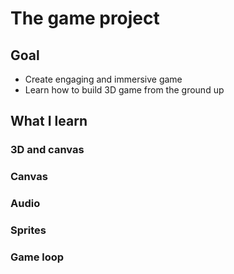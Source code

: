 # The game project
## Goal
- Create engaging and immersive game
- Learn how to build 3D game from the ground up

## What I learn
### 3D and canvas

### Canvas


### Audio

### Sprites

### Game loop

